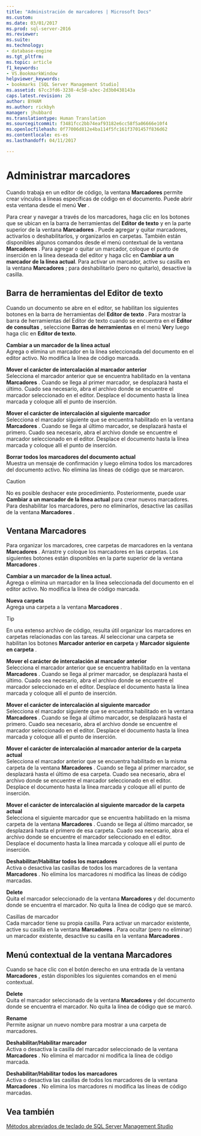 ```yaml
---
title: "Administración de marcadores | Microsoft Docs"
ms.custom: 
ms.date: 03/01/2017
ms.prod: sql-server-2016
ms.reviewer: 
ms.suite: 
ms.technology:
- database-engine
ms.tgt_pltfrm: 
ms.topic: article
f1_keywords:
- VS.BookmarkWindow
helpviewer_keywords:
- bookmarks [SQL Server Management Studio]
ms.assetid: 67cc3fd6-3238-4c58-a3ec-2d3b0438143a
caps.latest.revision: 26
author: BYHAM
ms.author: rickbyh
manager: jhubbard
ms.translationtype: Human Translation
ms.sourcegitcommit: f3481fcc2bb74eaf93182e6cc58f5a06666e10f4
ms.openlocfilehash: 0f77006d812e4ba114f5fc161f3701457f836d62
ms.contentlocale: es-es
ms.lasthandoff: 04/11/2017

---
```

# <a name="manage-bookmarks"></a>Administrar marcadores
  Cuando trabaja en un editor de código, la ventana **Marcadores** permite crear vínculos a líneas específicas de código en el documento. Puede abrir esta ventana desde el menú **Ver** .  
  
 Para crear y navegar a través de los marcadores, haga clic en los botones que se ubican en la barra de herramientas del **Editor de texto** y en la parte superior de la ventana **Marcadores** . Puede agregar y quitar marcadores, activarlos o deshabilitarlos, y organizarlos en carpetas. También están disponibles algunos comandos desde el menú contextual de la ventana **Marcadores** . Para agregar o quitar un marcador, coloque el punto de inserción en la línea deseada del editor y haga clic en **Cambiar a un marcador de la línea actual**. Para activar un marcador, active su casilla en la ventana **Marcadores** ; para deshabilitarlo (pero no quitarlo), desactive la casilla.  
  
## <a name="text-editor-toolbar"></a>Barra de herramientas del Editor de texto  
 Cuando un documento se abre en el editor, se habilitan los siguientes botones en la barra de herramientas del **Editor de texto** . Para mostrar la barra de herramientas del Editor de texto cuando se encuentra en el **Editor de consultas** , seleccione **Barras de herramientas** en el menú **Ver**y luego haga clic en **Editor de texto**.  
  
 **Cambiar a un marcador de la línea actual**  
 Agrega o elimina un marcador en la línea seleccionada del documento en el editor activo. No modifica la línea de código marcada.  
  
 **Mover el carácter de intercalación al marcador anterior**  
 Selecciona el marcador anterior que se encuentra habilitado en la ventana **Marcadores** . Cuando se llega al primer marcador, se desplazará hasta el último. Cuado sea necesario, abra el archivo donde se encuentre el marcador seleccionado en el editor. Desplace el documento hasta la línea marcada y coloque allí el punto de inserción.  
  
 **Mover el carácter de intercalación al siguiente marcador**  
 Selecciona el marcador siguiente que se encuentra habilitado en la ventana **Marcadores** . Cuando se llega al último marcador, se desplazará hasta el primero. Cuado sea necesario, abra el archivo donde se encuentre el marcador seleccionado en el editor. Desplace el documento hasta la línea marcada y coloque allí el punto de inserción.  
  
 **Borrar todos los marcadores del documento actual**  
 Muestra un mensaje de confirmación y luego elimina todos los marcadores del documento activo. No elimina las líneas de código que se marcaron.  
  
> [!CAUTION]  
>  No es posible deshacer este procedimiento. Posteriormente, puede usar **Cambiar a un marcador de la línea actual** para crear nuevos marcadores. Para deshabilitar los marcadores, pero no eliminarlos, desactive las casillas de la ventana **Marcadores** .  
  
## <a name="bookmarks-window"></a>Ventana Marcadores  
 Para organizar los marcadores, cree carpetas de marcadores en la ventana **Marcadores** . Arrastre y coloque los marcadores en las carpetas. Los siguientes botones están disponibles en la parte superior de la ventana **Marcadores** .  
  
 **Cambiar a un marcador de la línea actual.**  
 Agrega o elimina un marcador en la línea seleccionada del documento en el editor activo. No modifica la línea de código marcada.  
  
 **Nueva carpeta**  
 Agrega una carpeta a la ventana **Marcadores** .  
  
> [!TIP]  
>  En una extenso archivo de código, resulta útil organizar los marcadores en carpetas relacionadas con las tareas. Al seleccionar una carpeta se habilitan los botones **Marcador anterior en carpeta** y **Marcador siguiente en carpeta** .  
  
 **Mover el carácter de intercalación al marcador anterior**  
 Selecciona el marcador anterior que se encuentra habilitado en la ventana **Marcadores** . Cuando se llega al primer marcador, se desplazará hasta el último. Cuado sea necesario, abra el archivo donde se encuentre el marcador seleccionado en el editor. Desplace el documento hasta la línea marcada y coloque allí el punto de inserción.  
  
 **Mover el carácter de intercalación al siguiente marcador**  
 Selecciona el marcador siguiente que se encuentra habilitado en la ventana **Marcadores** . Cuando se llega al último marcador, se desplazará hasta el primero. Cuado sea necesario, abra el archivo donde se encuentre el marcador seleccionado en el editor. Desplace el documento hasta la línea marcada y coloque allí el punto de inserción.  
  
 **Mover el carácter de intercalación al marcador anterior de la carpeta actual**  
 Selecciona el marcador anterior que se encuentra habilitado en la misma carpeta de la ventana **Marcadores** . Cuando se llega al primer marcador, se desplazará hasta el último de esa carpeta. Cuado sea necesario, abra el archivo donde se encuentre el marcador seleccionado en el editor. Desplace el documento hasta la línea marcada y coloque allí el punto de inserción.  
  
 **Mover el carácter de intercalación al siguiente marcador de la carpeta actual**  
 Selecciona el siguiente marcador que se encuentra habilitado en la misma carpeta de la ventana **Marcadores** . Cuando se llega al último marcador, se desplazará hasta el primero de esa carpeta. Cuado sea necesario, abra el archivo donde se encuentre el marcador seleccionado en el editor. Desplace el documento hasta la línea marcada y coloque allí el punto de inserción.  
  
 **Deshabilitar/Habilitar todos los marcadores**  
 Activa o desactiva las casillas de todos los marcadores de la ventana **Marcadores** . No elimina los marcadores ni modifica las líneas de código marcadas.  
  
 **Delete**  
 Quita el marcador seleccionado de la ventana **Marcadores** y del documento donde se encuentra el marcador. No quita la línea de código que se marcó.  
  
 Casillas de marcador  
 Cada marcador tiene su propia casilla. Para activar un marcador existente, active su casilla en la ventana **Marcadores** . Para ocultar (pero no eliminar) un marcador existente, desactive su casilla en la ventana **Marcadores** .  
  
## <a name="bookmarks-window-shortcut-menu"></a>Menú contextual de la ventana Marcadores  
 Cuando se hace clic con el botón derecho en una entrada de la ventana **Marcadores** , están disponibles los siguientes comandos en el menú contextual.  
  
 **Delete**  
 Quita el marcador seleccionado de la ventana **Marcadores** y del documento donde se encuentra el marcador. No quita la línea de código que se marcó.  
  
 **Rename**  
 Permite asignar un nuevo nombre para mostrar a una carpeta de marcadores.  
  
 **Deshabilitar/Habilitar marcador**  
 Activa o desactiva la casilla del marcador seleccionado de la ventana **Marcadores** . No elimina el marcador ni modifica la línea de código marcada.  
  
 **Deshabilitar/Habilitar todos los marcadores**  
 Activa o desactiva las casillas de todos los marcadores de la ventana **Marcadores** . No elimina los marcadores ni modifica las líneas de código marcadas.  
  
## <a name="see-also"></a>Vea también  
 [Métodos abreviados de teclado de SQL Server Management Studio](../../tools/sql-server-management-studio/sql-server-management-studio-keyboard-shortcuts.md)  
  
  
